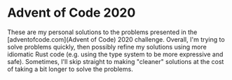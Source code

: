 # Advent of Code 2020

These are my personal solutions to the problems presented in the [adventofcode.com](Advent of Code) 2020 challenge.
Overall, I'm trying to solve problems quickly, then possibly refine my solutions using more idiomatic Rust code (e.g. using the type system to be more expressive and safe).
Sometimes, I'll skip straight to making "cleaner" solutions at the cost of taking a bit longer to solve the problems.
